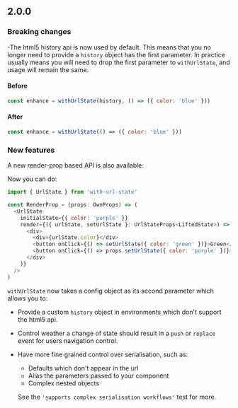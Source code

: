## 2.0.0

### Breaking changes

-The html5 history api is now used by default. This means that you no longer need to provide a `history` object has the first parameter.
In practice usually means you will need to drop the first parameter to `withUrlState`, and usage will remain the same.

#### Before

```js
const enhance = withUrlState(history, () => ({ color: 'blue' }))
```

#### After

```js
const enhance = withUrlState(() => ({ color: 'blue' }))
```

### New features

A new render-prop based API is also available:

Now you can do:

```js jsx
import { UrlState } from 'with-url-state'

const RenderProp = (props: OwnProps) => (
  <UrlState
    initialState={{ color: 'purple' }}
    render={({ urlState, setUrlState }: UrlStateProps<LiftedState>) => (
      <div>
        <div>{urlState.color}</div>
        <button onClick={() => setUrlState({ color: 'green' })}>Green</button>
        <button onClick={() => props.setUrlState({ color: 'purple' })}>Purple</button>
      </div>
    )}
  />
)
```

`withUrlState` now takes a config object as its second parameter which allows you to:

- Provide a custom `history` object in environments which don't support the html5 api.
- Control weather a change of state should result in a `push` or `replace` event for users navigation control.

- Have more fine grained control over serialisation, such as:

  - Defaults which don't appear in the url
  - Alias the parameters passed to your component
  - Complex nested objects

  See the `'supports complex serialisation workflows'` test for more.
